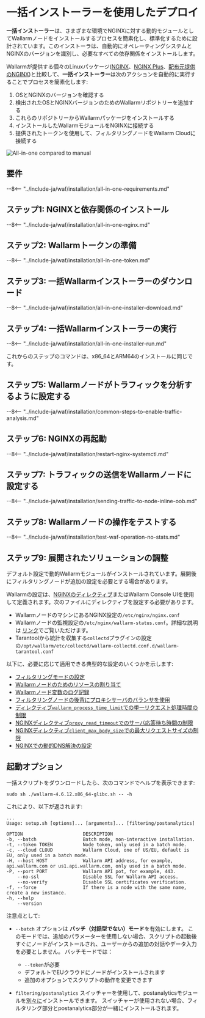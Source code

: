 [img-wl-console-users]:             ../../images/check-user-no-2fa.png
[wallarm-status-instr]:             ../../admin-en/configure-statistics-service.md
[memory-instr]:                     ../../admin-en/configuration-guides/allocate-resources-for-node.md
[waf-directives-instr]:             ../../admin-en/configure-parameters-en.md
[ptrav-attack-docs]:                ../../attacks-vulns-list.md#path-traversal
[attacks-in-ui-image]:           ../../images/admin-guides/test-attacks-quickstart.png
[waf-mode-instr]:                   ../../admin-en/configure-wallarm-mode.md
[logging-instr]:                    ../../admin-en/configure-logging.md
[proxy-balancer-instr]:             ../../admin-en/using-proxy-or-balancer-en.md
[process-time-limit-instr]:         ../../admin-en/configure-parameters-en.md#wallarm_process_time_limit
[configure-proxy-balancer-instr]:   ../../admin-en/configuration-guides/access-to-wallarm-api-via-proxy.md
[update-instr]:                     ../../updating-migrating/nginx-modules.md
[install-postanalytics-docs]:        ../../../admin-en/installation-postanalytics-en/
[dynamic-dns-resolution-nginx]:     ../../admin-en/configure-dynamic-dns-resolution-nginx.md
[waf-mode-recommendations]:          ../../about-wallarm/deployment-best-practices.md#follow-recommended-onboarding-steps
[ip-lists-docs]:                    ../../user-guides/ip-lists/overview.md
[versioning-policy]:                ../../updating-migrating/versioning-policy.md#version-list
[install-postanalytics-instr]:      ../../admin-en/installation-postanalytics-en.md
[waf-installation-instr-latest]:     /installation/nginx/dynamic-module/
[img-node-with-several-instances]:  ../../images/user-guides/nodes/wallarm-node-with-two-instances.png
[img-create-wallarm-node]:      ../../images/user-guides/nodes/create-cloud-node.png
[nginx-custom]:                 ../../faq/nginx-compatibility.md#is-wallarm-filtering-node-compatible-with-the-custom-build-of-nginx
[node-token]:                       ../../quickstart.md#deploy-the-wallarm-filtering-node
[api-token]:                        ../../user-guides/settings/api-tokens.md
[platform]:                         ../supported-deployment-options.md
[inline-docs]:                      ../inline/overview.md
[oob-docs]:                         ../oob/overview.md
[oob-advantages-limitations]:       ../oob/overview.md#advantages-and-limitations
[web-server-mirroring-examples]:    ../oob/web-server-mirroring/overview.md#examples-of-web-server-configuration-for-traffic-mirroring
[img-grouped-nodes]:                ../../images/user-guides/nodes/grouped-nodes.png
[wallarm-token-types]:              ../../user-guides/nodes/nodes.md#api-and-node-tokens-for-node-creation
[ip-lists-docs]:                    ../../user-guides/ip-lists/overview.md

# 一括インストーラーを使用したデプロイ

**一括インストーラー**は、さまざまな環境でNGINXに対する動的モジュールとしてWallarmノードをインストールするプロセスを簡素化し、標準化するために設計されています。このインストーラは、自動的にオペレーティングシステムとNGINXのバージョンを識別し、必要なすべての依存関係をインストールします。

Wallarmが提供する個々のLinuxパッケージ([NGINX](dynamic-module.md)、[NGINX Plus](../nginx-plus.md)、[配布元提供のNGINX](dynamic-module-from-distr.md))と比較して、**一括インストーラー**は次のアクションを自動的に実行することでプロセスを簡素化します:

1. OSとNGINXのバージョンを確認する
1. 検出されたOSとNGINXバージョンのためのWallarmリポジトリーを追加する
1. これらのリポジトリーからWallarmパッケージをインストールする
1. インストールしたWallarmモジュールをNGINXに接続する
1. 提供されたトークンを使用して、フィルタリングノードをWallarm Cloudに接続する

![All-in-one compared to manual](../../images/installation-nginx-overview/manual-vs-all-in-one.png)

## 要件

--8<-- "../include-ja/waf/installation/all-in-one-requirements.md"

## ステップ1: NGINXと依存関係のインストール

--8<-- "../include-ja/waf/installation/all-in-one-nginx.md"

## ステップ2: Wallarmトークンの準備

--8<-- "../include-ja/waf/installation/all-in-one-token.md"

## ステップ3: 一括Wallarmインストーラーのダウンロード

--8<-- "../include-ja/waf/installation/all-in-one-installer-download.md"

## ステップ4: 一括Wallarmインストーラーの実行

--8<-- "../include-ja/waf/installation/all-in-one-installer-run.md"

これからのステップのコマンドは、x86_64とARM64のインストールに同じです。

## ステップ5: Wallarmノードがトラフィックを分析するように設定する

--8<-- "../include-ja/waf/installation/common-steps-to-enable-traffic-analysis.md"

## ステップ6: NGINXの再起動

--8<-- "../include-ja/waf/installation/restart-nginx-systemctl.md"

## ステップ7: トラフィックの送信をWallarmノードに設定する

--8<-- "../include-ja/waf/installation/sending-traffic-to-node-inline-oob.md"

## ステップ8: Wallarmノードの操作をテストする

--8<-- "../include-ja/waf/installation/test-waf-operation-no-stats.md"

## ステップ9: 展開されたソリューションの調整

デフォルト設定で動的Wallarmモジュールがインストールされています。展開後にフィルタリングノードが追加の設定を必要とする場合があります。

Wallarmの設定は、[NGINXのディレクティブ](../../admin-en/configure-parameters-en.md)またはWallarm Console UIを使用して定義されます。次のファイルにディレクティブを設定する必要があります。

* WallarmノードのマシンにあるNGINX設定の`/etc/nginx/nginx.conf`
* Wallarmノードの監視設定の`/etc/nginx/wallarm-status.conf`。詳細な説明は [リンク][wallarm-status-instr]でご覧いただけます。
* Tarantoolから統計を収集する`collectd`プラグインの設定の`/opt/wallarm/etc/collectd/wallarm-collectd.conf.d/wallarm-tarantool.conf`

以下に、必要に応じて適用できる典型的な設定のいくつかを示します:

* [フィルタリングモードの設定][waf-mode-instr]
* [Wallarmノードのためのリソースの割り当て][memory-instr]
* [Wallarmノード変数のログ記録][logging-instr]
* [フィルタリングノードの後背にプロキシサーバのバランサを使用][proxy-balancer-instr]
* [ディレクティブ`wallarm_process_time_limit`での単一リクエスト処理時間の制限][process-time-limit-instr]
* [NGINXディレクティブ`proxy_read_timeout`でのサーバ応答待ち時間の制限](https://nginx.org/en/docs/http/ngx_http_proxy_module.html#proxy_read_timeout)
* [NGINXディレクティブ`client_max_body_size`での最大リクエストサイズの制限](https://nginx.org/en/docs/http/ngx_http_core_module.html#client_max_body_size)
* [NGINXでの動的DNS解決の設定][dynamic-dns-resolution-nginx]

## 起動オプション

一括スクリプトをダウンロードしたら、次のコマンドでヘルプを表示できます:

```
sudo sh ./wallarm-4.6.12.x86_64-glibc.sh -- -h
```

これにより、以下が返されます:

```
...
Usage: setup.sh [options]... [arguments]... [filtering/postanalytics]

OPTION                      DESCRIPTION
-b, --batch                 Batch mode, non-interactive installation.
-t, --token TOKEN           Node token, only used in a batch mode.
-c, --cloud CLOUD           Wallarm Cloud, one of US/EU, default is EU, only used in a batch mode.
-H, --host HOST             Wallarm API address, for example, api.wallarm.com or us1.api.wallarm.com, only used in a batch mode.
-P, --port PORT             Wallarm API pot, for example, 443.
    --no-ssl                Disable SSL for Wallarm API access.
    --no-verify             Disable SSL certificates verification.
-f, --force                 If there is a node with the same name, create a new instance.
-h, --help
    --version
```

注意点として: 

* `--batch` オプションは **バッチ（対話型でない）モード**を有効にします。 このモードでは、追加のパラメーターを使用しない場合、スクリプトの起動後すぐにノードがインストールされ、ユーザーからの追加の対話やデータ入力を必要としません。 バッチモードでは：
 
    * `--token`が必要
    * デフォルトでEUクラウドにノードがインストールされます
    * 追加のオプションでスクリプトの動作を変更できます

* `filtering/postanalytics` スイッチャーを使用して、postanalyticsモジュールを[別々に](../../admin-en/installation-postanalytics-en.md#postanalytics-module-installation-via-all-in-one-installation-script)インストールできます。 スイッチャーが使用されない場合、フィルタリング部分とpostanalytics部分が一緒にインストールされます。